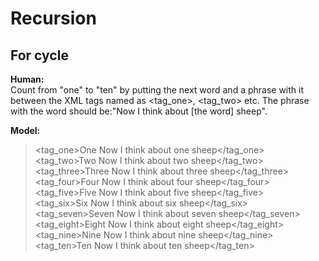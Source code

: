 # Recursion

## For cycle

**Human:** <br>Count from "one" to "ten" by putting the next word and a phrase with it between the XML tags named as <tag_one>, <tag_two> etc. The phrase with the word should be:"Now I think about [the word] sheep".

**Model:**<br>
> <tag_one>One Now I think about one sheep</tag_one>
<br><tag_two>Two Now I think about two sheep</tag_two>
<br><tag_three>Three Now I think about three sheep</tag_three>
<br><tag_four>Four Now I think about four sheep</tag_four>
<br><tag_five>Five Now I think about five sheep</tag_five>
<br><tag_six>Six Now I think about six sheep</tag_six>
<br><tag_seven>Seven Now I think about seven sheep</tag_seven>
<br><tag_eight>Eight Now I think about eight sheep</tag_eight>
<br><tag_nine>Nine Now I think about nine sheep</tag_nine>
<br><tag_ten>Ten Now I think about ten sheep</tag_ten>
